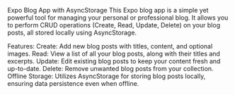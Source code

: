 Expo Blog App with AsyncStorage
This Expo blog app is a simple yet powerful tool for managing your personal or professional blog. 
It allows you to perform CRUD operations (Create, Read, Update, Delete) on your blog posts, all stored locally using AsyncStorage.

Features:
Create: Add new blog posts with titles, content, and optional images.
Read: View a list of all your blog posts, along with their titles and excerpts.
Update: Edit existing blog posts to keep your content fresh and up-to-date.
Delete: Remove unwanted blog posts from your collection.
Offline Storage: Utilizes AsyncStorage for storing blog posts locally, ensuring data persistence even when offline.

